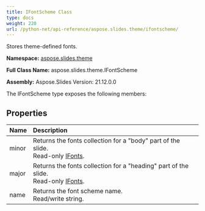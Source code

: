 ```yaml
---
title: IFontScheme Class
type: docs
weight: 220
url: /python-net/api-reference/aspose.slides.theme/ifontscheme/
---
```


Stores theme-defined fonts.

**Namespace:** [aspose.slides.theme](/slides/python-net/api-reference/aspose.slides.theme/)

**Full Class Name:** aspose.slides.theme.IFontScheme

**Assembly:**  Aspose.Slides Version: 21.12.0.0

The IFontScheme type exposes the following members:
## **Properties**
|**Name**|**Description**|
| :- | :- |
|minor|Returns the fonts collection for a "body" part of the slide.<br/>            Read-only [IFonts](/slides/python-net/api-reference/aspose.slides/ifonts/).|
|major|Returns the fonts collection for a "heading" part of the slide.<br/>            Read-only [IFonts](/slides/python-net/api-reference/aspose.slides/ifonts/).|
|name|Returns the font scheme name.<br/>            Read/write string.|
